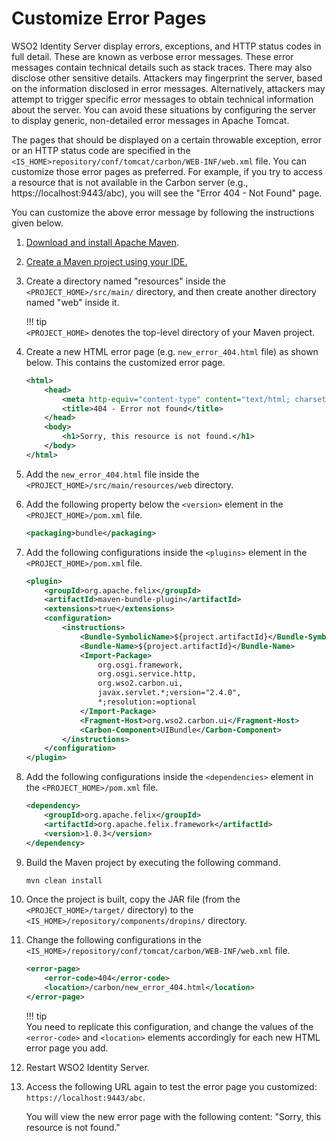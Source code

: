 # Customize Error Pages

WSO2 Identity Server display errors, exceptions, and HTTP status codes in full detail. These are known as verbose error messages. These error messages contain technical details such as stack traces. There may also disclose other sensitive details. Attackers may fingerprint the server, based on the information disclosed in error messages. Alternatively, attackers may attempt to trigger specific error messages to obtain technical information about the server. You can avoid these situations by configuring the server to display generic, non-detailed error messages in Apache Tomcat.

The pages that should be displayed on a certain throwable exception, error or an HTTP status code are specified in the
`<IS_HOME>repository/conf/tomcat/carbon/WEB-INF/web.xml` file. You can customize those error pages as preferred. For example, if you try to access a resource that is not available in the Carbon server (e.g., https://localhost:9443/abc), you will see the "Error 404 - Not Found" page.

You can customize the above error message by following the instructions given below.

1.  [Download and install Apache Maven](https://maven.apache.org/install.html).

2.  [Create a Maven project using your IDE.](https://maven.apache.org/guides/getting-started/index.html#How_do_I_make_my_first_Maven_project)

3.  Create a directory named "resources" inside the `<PROJECT_HOME>/src/main/` directory, and then create another directory named "web" inside it.

    !!! tip    
        `<PROJECT_HOME>` denotes the top-level
        directory of your Maven project.
    

4.  Create a new HTML error page (e.g. `new_error_404.html` file) as shown below. This contains the customized error page.

    ``` xml
    <html>
        <head>
            <meta http-equiv="content-type" content="text/html; charset=ISO-8859-1">
            <title>404 - Error not found</title>
        </head>
        <body>
            <h1>Sorry, this resource is not found.</h1>
        </body>
    </html>
    ```

5.  Add the `new_error_404.html` file inside the `<PROJECT_HOME>/src/main/resources/web` directory.

6.  Add the following property below the `<version>` element in the `<PROJECT_HOME>/pom.xml` file.

    ``` xml
    <packaging>bundle</packaging>
    ```

7.  Add the following configurations inside the `<plugins>` element in the `<PROJECT_HOME>/pom.xml` file.

    ``` xml
    <plugin>
        <groupId>org.apache.felix</groupId>
        <artifactId>maven-bundle-plugin</artifactId>
        <extensions>true</extensions>
        <configuration>
            <instructions>
                <Bundle-SymbolicName>${project.artifactId}</Bundle-SymbolicName>
                <Bundle-Name>${project.artifactId}</Bundle-Name>
                <Import-Package>
                    org.osgi.framework,
                    org.osgi.service.http,
                    org.wso2.carbon.ui,
                    javax.servlet.*;version="2.4.0",
                    *;resolution:=optional
                </Import-Package>
                <Fragment-Host>org.wso2.carbon.ui</Fragment-Host>
                <Carbon-Component>UIBundle</Carbon-Component>
            </instructions>
        </configuration>
    </plugin>
    ```

8.  Add the following configurations inside the `<dependencies>` element in the `<PROJECT_HOME>/pom.xml` file.

    ``` xml
    <dependency>
        <groupId>org.apache.felix</groupId>
        <artifactId>org.apache.felix.framework</artifactId>
        <version>1.0.3</version>
    </dependency>
    ```

9.  Build the Maven project by executing the following command. 

    ```bash 
    mvn clean install           
    ```

10. Once the project is built, copy the JAR file (from the `<PROJECT_HOME>/target/` directory) to the `<IS_HOME>/repository/components/dropins/`
    directory.

11. Change the following configurations in the `<IS_HOME>/repository/conf/tomcat/carbon/WEB-INF/web.xml` file.

    ``` xml
    <error-page>
        <error-code>404</error-code>
        <location>/carbon/new_error_404.html</location>
    </error-page>
    ```

    !!! tip    
        You need to replicate this configuration, and change the values of the `<error-code>` and `<location>` elements accordingly for each
        new HTML error page you add.
    

12. Restart WSO2 Identity Server.

13. Access the following URL again to test the error page you customized: `https://localhost:9443/abc`.  
    
    You will view the new error page with the following content: "Sorry, this resource is not found."
